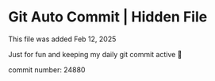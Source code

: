 # Git Auto Commit | Hidden File

This file was added Feb 12, 2025

Just for fun and keeping my daily git commit active 🤪

commit number: 24880
